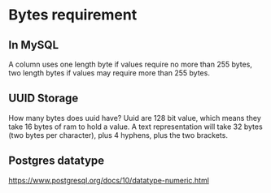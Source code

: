 # Bytes requirement

## In MySQL

A column uses one length byte if values require no more than 255 bytes, two length bytes if values may require more than 255 bytes.

## UUID Storage

How many bytes does uuid have?
Uuid are 128 bit value, which means they take 16 bytes of ram to hold a value. A text representation will take 32 bytes (two bytes per character), plus 4 hyphens, plus the two brackets.


## Postgres datatype

https://www.postgresql.org/docs/10/datatype-numeric.html
